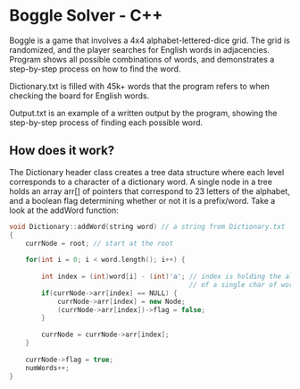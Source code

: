 # Boggle Solver - C++
Boggle is a game that involves a 4x4 alphabet-lettered-dice grid. The grid is randomized, and the player searches for English words in adjacencies. Program shows all possible combinations of words, and demonstrates a step-by-step process on how to find the word.

Dictionary.txt is filled with 45k+ words that the program refers to when checking the board for English words.

Output.txt is an example of a written output by the program, showing the step-by-step process of finding each possible word.

## How does it work?
The Dictionary header class creates a tree data structure where each level corresponds to a character of a dictionary word. A single node in a tree holds an array arr[] of pointers that correspond to 23 letters of the alphabet, and a boolean flag determining whether or not it is a prefix/word. Take a look at the addWord function:
```C++
void Dictionary::addWord(string word) // a string from Dictionary.txt
{
    currNode = root; // start at the root
    
    for(int i = 0; i < word.length(); i++) {
        
        int index = (int)word[i] - (int)'a'; // index is holding the alphabetical position
                                             // of a single char of word (i.e A is 0, B is 1, C is 2, so forth)   
        if(currNode->arr[index] == NULL) {  
            currNode->arr[index] = new Node; 
            (currNode->arr[index])->flag = false;
        }
        
        currNode = currNode->arr[index];
    }
    
    currNode->flag = true;
    numWords++;
}
```

